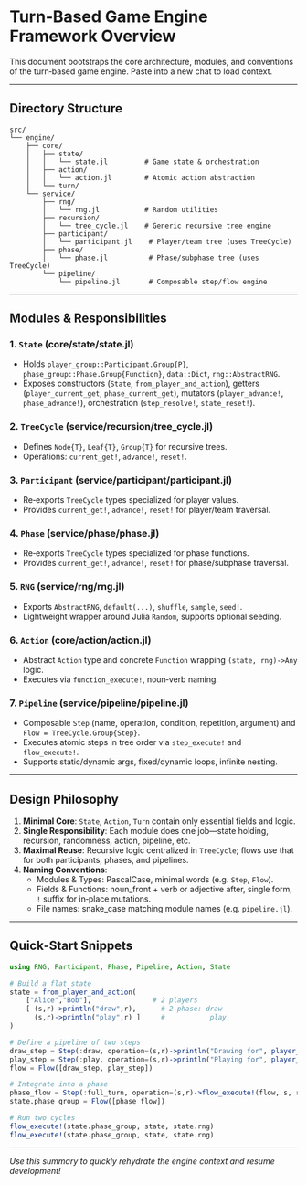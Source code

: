 # Turn‑Based Game Engine Framework Overview

This document bootstraps the core architecture, modules, and conventions of the turn‑based game engine. Paste into a new chat to load context.

---

## Directory Structure
```
src/
└── engine/
    ├── core/
    │   ├── state/
    │   │   └── state.jl         # Game state & orchestration
    │   ├── action/
    │   │   └── action.jl        # Atomic action abstraction
    │   └── turn/
    └── service/
        ├── rng/
        │   └── rng.jl           # Random utilities
        ├── recursion/
        │   └── tree_cycle.jl    # Generic recursive tree engine
        ├── participant/
        │   └── participant.jl    # Player/team tree (uses TreeCycle)
        ├── phase/
        │   └── phase.jl          # Phase/subphase tree (uses TreeCycle)
        └── pipeline/
            └── pipeline.jl       # Composable step/flow engine
```

---

## Modules & Responsibilities

### 1. `State` (core/state/state.jl)
- Holds `player_group::Participant.Group{P}`, `phase_group::Phase.Group{Function}`, `data::Dict`, `rng::AbstractRNG`.
- Exposes constructors (`State`, `from_player_and_action`), getters (`player_current_get`, `phase_current_get`), mutators (`player_advance!`, `phase_advance!`), orchestration (`step_resolve!`, `state_reset!`).

### 2. `TreeCycle` (service/recursion/tree_cycle.jl)
- Defines `Node{T}`, `Leaf{T}`, `Group{T}` for recursive trees.
- Operations: `current_get!`, `advance!`, `reset!`.

### 3. `Participant` (service/participant/participant.jl)
- Re‑exports `TreeCycle` types specialized for player values.
- Provides `current_get!`, `advance!`, `reset!` for player/team traversal.

### 4. `Phase` (service/phase/phase.jl)
- Re‑exports `TreeCycle` types specialized for phase functions.
- Provides `current_get!`, `advance!`, `reset!` for phase/subphase traversal.

### 5. `RNG` (service/rng/rng.jl)
- Exports `AbstractRNG`, `default(...)`, `shuffle`, `sample`, `seed!`.
- Lightweight wrapper around Julia `Random`, supports optional seeding.

### 6. `Action` (core/action/action.jl)
- Abstract `Action` type and concrete `Function` wrapping `(state, rng)->Any` logic.
- Executes via `function_execute!`, noun‑verb naming.

### 7. `Pipeline` (service/pipeline/pipeline.jl)
- Composable `Step` (name, operation, condition, repetition, argument) and `Flow = TreeCycle.Group{Step}`.
- Executes atomic steps in tree order via `step_execute!` and `flow_execute!`.
- Supports static/dynamic args, fixed/dynamic loops, infinite nesting.

---

## Design Philosophy
1. **Minimal Core**: `State`, `Action`, `Turn` contain only essential fields and logic.  
2. **Single Responsibility**: Each module does one job—state holding, recursion, randomness, action, pipeline, etc.  
3. **Maximal Reuse**: Recursive logic centralized in `TreeCycle`; flows use that for both participants, phases, and pipelines.  
4. **Naming Conventions**:  
   - Modules & Types: PascalCase, minimal words (e.g. `Step`, `Flow`).  
   - Fields & Functions: noun_front + verb or adjective after, single form, `!` suffix for in‑place mutations.  
   - File names: snake_case matching module names (e.g. `pipeline.jl`).

---

## Quick‑Start Snippets

```julia
using RNG, Participant, Phase, Pipeline, Action, State

# Build a flat state
state = from_player_and_action(
    ["Alice","Bob"],               # 2 players
    [ (s,r)->println("draw",r),      # 2-phase: draw
      (s,r)->println("play",r) ]     #           play
)

# Define a pipeline of two steps
draw_step = Step(:draw, operation=(s,r)->println("Drawing for", player_current_get(s)))
play_step = Step(:play, operation=(s,r)->println("Playing for", player_current_get(s)))
flow = Flow([draw_step, play_step])

# Integrate into a phase
phase_flow = Step(:full_turn, operation=(s,r)->flow_execute!(flow, s, r))
state.phase_group = Flow([phase_flow])

# Run two cycles
flow_execute!(state.phase_group, state, state.rng)
flow_execute!(state.phase_group, state, state.rng)
```

---

*Use this summary to quickly rehydrate the engine context and resume development!*

